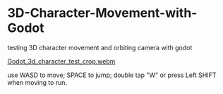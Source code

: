 # 3D-Character-Movement-with-Godot
testing 3D character movement and orbiting camera with godot

[Godot_3d_character_test_crop.webm](https://github.com/SingularMJ/3D-Character-Movement-with-Godot/assets/67386371/ea19e258-188a-4a98-9936-5f98a4a56d9e)

use WASD to move; 
SPACE to jump; 
double tap "W" or press Left SHIFT when moving to run.
